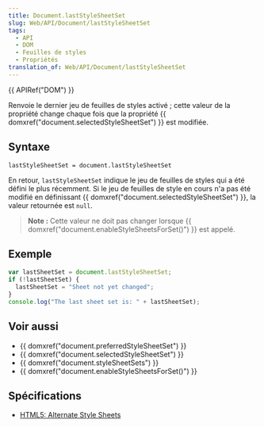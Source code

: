 ```yaml
---
title: Document.lastStyleSheetSet
slug: Web/API/Document/lastStyleSheetSet
tags:
  - API
  - DOM
  - Feuilles de styles
  - Propriétés
translation_of: Web/API/Document/lastStyleSheetSet
---
```

{{ APIRef("DOM") }}

Renvoie le dernier jeu de feuilles de styles activé ; cette valeur de la propriété change chaque fois que la propriété {{ domxref("document.selectedStyleSheetSet") }} est modifiée.

## Syntaxe

    lastStyleSheetSet = document.lastStyleSheetSet

En retour, `lastStyleSheetSet` indique le jeu de feuilles de styles qui a été défini le plus récemment. Si le jeu de feuilles de style en cours n'a pas été modifié en définissant {{ domxref("document.selectedStyleSheetSet") }}, la valeur retournée est `null`.

> **Note :** Cette valeur ne doit pas changer lorsque {{ domxref("document.enableStyleSheetsForSet()") }} est appelé.

## Exemple

```js
var lastSheetSet = document.lastStyleSheetSet;
if (!lastSheetSet) {
  lastSheetSet = "Sheet not yet changed";
}
console.log("The last sheet set is: " + lastSheetSet);
```

## Voir aussi

- {{ domxref("document.preferredStyleSheetSet") }}
- {{ domxref("document.selectedStyleSheetSet") }}
- {{ domxref("document.styleSheetSets") }}
- {{ domxref("document.enableStyleSheetsForSet()") }}

## Spécifications

- [HTML5: Alternate Style Sheets](http://www.whatwg.org/specs/web-apps/current-work/#alternate-style-sheets)
